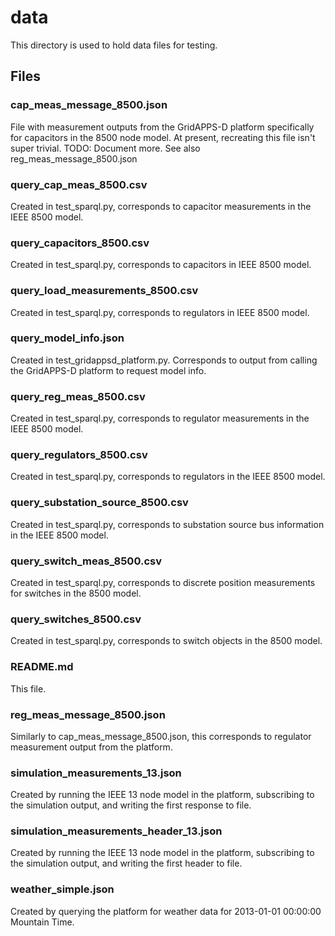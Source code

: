 # data
This directory is used to hold data files for testing.

## Files

### cap_meas_message_8500.json
File with measurement outputs from the GridAPPS-D platform specifically
for capacitors in the 8500 node model. At present, recreating this file
isn't super trivial. TODO: Document more. See also
reg_meas_message_8500.json

### query_cap_meas_8500.csv
Created in test_sparql.py, corresponds to capacitor measurements in 
the IEEE 8500 model.

### query_capacitors_8500.csv
Created in test_sparql.py, corresponds to capacitors in IEEE 8500 model.

### query_load_measurements_8500.csv
Created in test_sparql.py, corresponds to regulators in IEEE 8500 model.

### query_model_info.json
Created in test_gridappsd_platform.py. Corresponds to output from 
calling the GridAPPS-D platform to request model info.

### query_reg_meas_8500.csv
Created in test_sparql.py, corresponds to regulator measurements in the
IEEE 8500 model.

### query_regulators_8500.csv
Created in test_sparql.py, corresponds to regulators in the IEEE 8500
model.

### query_substation_source_8500.csv
Created in test_sparql.py, corresponds to substation source bus
information in the IEEE 8500 model.

### query_switch_meas_8500.csv
Created in test_sparql.py, corresponds to discrete position measurements
for switches in the 8500 model.

### query_switches_8500.csv
Created in test_sparql.py, corresponds to switch objects in the 8500 
model.

### README.md
This file.

### reg_meas_message_8500.json
Similarly to cap_meas_message_8500.json, this corresponds to regulator
measurement output from the platform.

### simulation_measurements_13.json
Created by running the IEEE 13 node model in the platform, subscribing 
to the simulation output, and writing the first response to file.

### simulation_measurements_header_13.json
Created by running the IEEE 13 node model in the platform, subscribing
to the simulation output, and writing the first header to file.

### weather_simple.json
Created by querying the platform for weather data for
2013-01-01 00:00:00 Mountain Time.